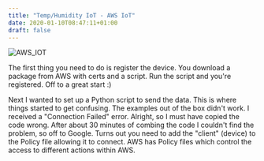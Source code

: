 ```yaml
---
title: "Temp/Humidity IoT - AWS IoT"
date: 2020-01-10T08:47:11+01:00
draft: false
---
```


![AWS_IOT](images/aws_iot.png)

The first thing you need to do is register the device. You download a package from AWS with certs and a script. Run the script and you're registered. Off to a great start :) 

Next I wanted to set up a Python script to send the data. This is where things started to get confusing. The examples out of the box didn't work. I received a "Connection Failed" error. Alright, so I must have copied the code wrong. After about 30 minutes of combing the code I couldn't find the problem, so off to Google. Turns out you need to add the "client" (device) to the Policy file allowing it to connect. AWS has Policy files which control the access to different actions within AWS.  